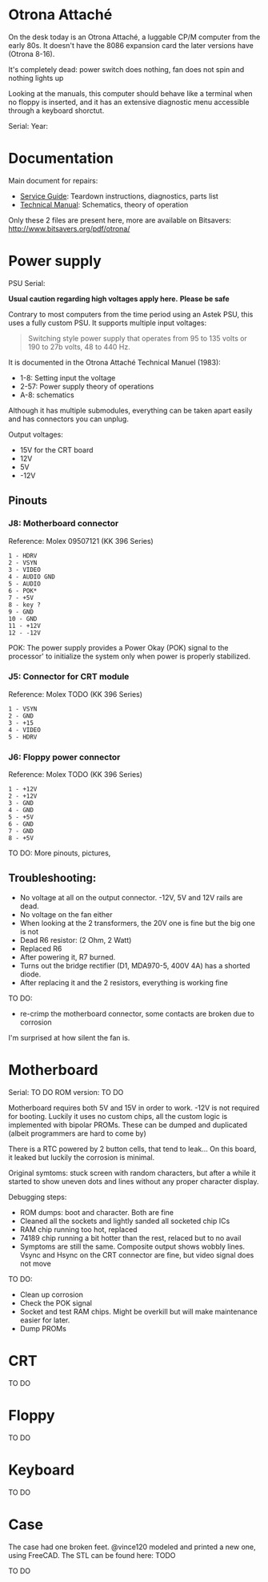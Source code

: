 # Otrona Attaché

On the desk today is an Otrona Attaché, a luggable CP/M computer from the early 80s.
It doesn't have the 8086 expansion card the later versions have (Otrona 8-16).

It's completely dead: power switch does nothing, fan does not spin and nothing lights up

Looking at the manuals, this computer should behave like a terminal when no floppy is inserted, and it has an extensive diagnostic menu accessible through a keyboard shorctut.

Serial:
Year:

# Documentation

Main document for repairs:
- [Service Guide](doc/Otrona_Attache_Service_Guide_Mar83.pdf): Teardown instructions, diagnostics, parts list
- [Technical Manual](Otrona_Attache_Technical_Manual_Jul83.pdf): Schematics, theory of operation

Only these 2 files are present here, more are available on Bitsavers:
http://www.bitsavers.org/pdf/otrona/

# Power supply

PSU Serial:

**Usual caution regarding high voltages apply here.**
**Please be safe**

Contrary to most computers from the time period using an Astek PSU, this uses a fully custom PSU.
It supports multiple input voltages:
> Switching style power supply that operates from 95 to 135 volts or 190 to 27b volts, 48 to 440 Hz.

It is documented in the Otrona Attaché Technical Manuel (1983):
- 1-8: Setting input the voltage
- 2-57: Power supply theory of operations
- A-8: schematics

Although it has multiple submodules, everything can be taken apart easily and has connectors you can unplug.

Output voltages:
- 15V for the CRT board
- 12V
- 5V 
- -12V

## Pinouts

### J8: Motherboard connector

Reference: Molex 09507121 (KK 396 Series)
```
1 - HDRV
2 - VSYN
3 - VIDEO
4 - AUDIO GND
5 - AUDIO
6 - POK*
7 - +5V
8 - key ?
9 - GND
10 - GND
11 - +12V
12 - -12V
```

POK: The power supply provides a Power Okay (POK) signal to the processor' to
initialize the system only when power is properly stabilized.

### J5: Connector for CRT module

Reference: Molex TODO (KK 396 Series)
```
1 - VSYN
2 - GND
3 - +15
4 - VIDEO
5 - HDRV
```

### J6: Floppy power connector

Reference: Molex TODO (KK 396 Series)
```
1 - +12V
2 - +12V
3 - GND
4 - GND
5 - +5V
6 - GND
7 - GND
8 - +5V
```
TO DO: More pinouts, pictures,


## Troubleshooting:

- No voltage at all on the output connector. -12V, 5V and 12V rails are dead.
- No voltage on the fan either
- When looking at the 2 transformers, the 20V one is fine but the big one is not
- Dead R6 resistor: (2 Ohm, 2 Watt)
- Replaced R6
- After powering it, R7 burned.
- Turns out the bridge rectifier (D1, MDA970-5, 400V 4A) has a shorted diode.
- After replacing it and the 2 resistors, everything is working fine

TO DO:
- re-crimp the motherboard connector, some contacts are broken due to corrosion

I'm surprised at how silent the fan is.

# Motherboard

Serial: TO DO
ROM version: TO DO

Motherboard requires both 5V and 15V in order to work. -12V is not required for booting.
Luckily it uses no custom chips, all the custom logic is implemented with bipolar PROMs. These can be dumped and duplicated (albeit programmers are hard to come by)

There is a RTC powered by 2 button cells, that tend to leak... On this board, it leaked but luckily the corrosion is minimal.

Original symtoms: stuck screen with random characters, but after a while it started to show uneven dots and lines without any proper character display.



Debugging steps:
- ROM dumps: boot and character. Both are fine
- Cleaned all the sockets and lightly sanded all socketed chip ICs
- RAM chip running too hot, replaced <INSERT REF>
- 74189 chip running a bit hotter than the rest, relaced but to no avail
- Symptoms are still the same. Composite output shows wobbly lines. Vsync and Hsync on the CRT connector are fine, but video signal does not move

TO DO:
- Clean up corrosion
- Check the POK signal
- Socket and test RAM chips. Might be overkill but will make maintenance easier for later.
- Dump PROMs

# CRT

TO DO

# Floppy

TO DO

# Keyboard

TO DO

# Case

The case had one broken feet. @vince120 modeled and printed a new one, using FreeCAD.
The STL can be found here: TODO

TO DO
